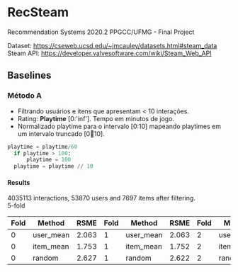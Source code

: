 # RecSteam
Recommendation Systems 2020.2 PPGCC/UFMG - Final Project

Dataset: https://cseweb.ucsd.edu/~jmcauley/datasets.html#steam_data <br>
Steam API: https://developer.valvesoftware.com/wiki/Steam_Web_API

## Baselines

### Método A
- Filtrando usuários e itens que apresentam < 10 interações.
- Rating: **Playtime** [0:'inf']. Tempo em minutos de jogo.
- Normalizado playtime para o intervalo [0:10] mapeando playtimes em um intervalo truncado [0:100:10].
```python
playtime = playtime/60
  if playtime > 100:
      playtime = 100
  playtime = playtime // 10
```
#### Results
4035113 interactions, 53870 users and 7697 items after filtering. <br>
5-fold

Fold | Method     | RSME  |Fold | Method     | RSME  |Fold | Method     | RSME  |Fold | Method     | RSME  |Fold | Method     | RSME  |
-----|------------|-------|-----|------------|-------|-----|------------|-------|-----|------------|-------|-----|------------|-------|
0    | user_mean  | 2.063 |1    | user_mean  | 2.063 |2    | user_mean  | 2.059 |3    | user_mean  | 2.065 |4    | user_mean  | 2.062 |
0    | item_mean  | 1.753 |1    | item_mean  | 1.752 |2    | item_mean  | 1.747 |3    | item_mean  | 1.753 |4    | item_mean  | 1.753 |
0    | random     | 2.627 |1    | random     | 2.622 |2    | random     | 2.620 |3    | random     | 2.624 |4    | random     | 2.625 |
